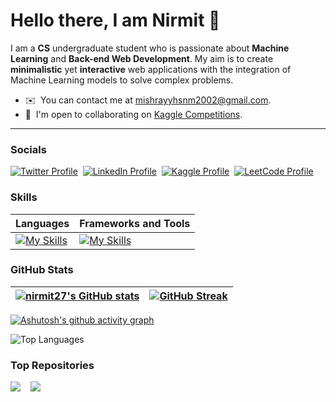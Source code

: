 Hello there, I am Nirmit 👋
===========================

I am a **CS** undergraduate student who is passionate about **Machine Learning** and **Back-end Web Development**. My aim is to create **minimalistic** yet **interactive** web applications with the integration of Machine Learning models to solve complex problems.

* ✉️  You can contact me at [mishrayyhsnm2002@gmail.com](mailto:mishrayyhsnm2002@gmail.com).
* 🤝  I'm open to collaborating on [Kaggle Competitions](https://www.kaggle.com/competitions).
  
---

### Socials

[![Twitter Profile](https://img.shields.io/badge/X-000000?style=for-the-badge&logo=x&logoColor=white)](https://twitter.com/nirmit27)&nbsp;
[![LinkedIn Profile](https://img.shields.io/badge/LinkedIn-0077B5?style=for-the-badge&logo=linkedin&logoColor=white)](https://www.linkedin.com/in/nirmit-mishra-0a0b6a224/)&nbsp;
[![Kaggle Profile](https://img.shields.io/badge/Kaggle-20BEFF?style=for-the-badge&logo=Kaggle&logoColor=white)](https://www.kaggle.com/nirmit27)&nbsp;
[![LeetCode Profile](https://img.shields.io/badge/-LeetCode-FFA116?style=for-the-badge&logo=LeetCode&logoColor=black)](https://leetcode.com/mishrayyhsnm2002/)

### Skills

| Languages | Frameworks and Tools |
| --------- | ------------ |
| [![My Skills](https://skillicons.dev/icons?i=c,cpp,python,mysql,html,css,js,markdown&theme=dark&perline=4)](https://skillicons.dev) | [![My Skills](https://skillicons.dev/icons?i=mongodb,express,react,nodejs,tailwind,postman,vercel,flask,sklearn,anaconda,vscode,git&theme=dark&perline=6)](https://skillicons.dev) |

### GitHub Stats

| <a href="http://www.github.com/nirmit27"><img src="https://github-readme-stats.vercel.app/api?username=nirmit27&show_icons=true&hide=&count_private=true&title_color=0891b2&text_color=ffffff&icon_color=0891b2&bg_color=1c1917&hide_border=true&show_icons=true" alt="nirmit27's GitHub stats" /></a> | <a href="http://www.github.com/nirmit27"><img src="https://github-readme-streak-stats.herokuapp.com/?user=nirmit27&stroke=ffffff&background=1c1917&ring=0891b2&fire=0891b2&currStreakNum=ffffff&currStreakLabel=0891b2&sideNums=ffffff&sideLabels=ffffff&dates=ffffff&hide_border=true" />GitHub Streak</a> |
| ------------- | ------------- |

[![Ashutosh's github activity graph](https://github-readme-activity-graph.vercel.app/graph?username=nirmit27&theme=react-dark&hide_border=true&bg_color=1c1917)](https://github.com/ashutosh00710/github-readme-activity-graph)

![Top Languages](https://github-readme-stats.vercel.app/api/top-langs/?username=nirmit27&layout=compact&title_color=0891b2&text_color=ffffff&icon_color=0891b2&bg_color=1c1917&hide_border=true)

### Top Repositories
<a href="https://github.com/nirmit27/NLP-Text-Analyzer"><img src="https://github-readme-stats.vercel.app/api/pin/?username=nirmit27&repo=NLP-Text-Analyzer&title_color=0891b2&text_color=ffffff&icon_color=0891b2&bg_color=1c1917&hide_border=true&locale=en" /></a>
&nbsp;&nbsp;
<a href="https://github.com/nirmit27/Book-Recommender-System"><img src="https://github-readme-stats.vercel.app/api/pin/?username=nirmit27&repo=Book-Recommender-System&title_color=0891b2&text_color=ffffff&icon_color=0891b2&bg_color=1c1917&hide_border=true&locale=en" /></a>


